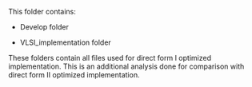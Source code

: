 This folder contains:

- Develop folder

- VLSI_implementation folder

These folders contain all files used for direct form I optimized implementation.
This is an additional analysis done for comparison with direct form II optimized implementation.